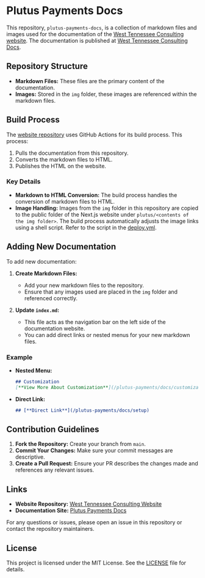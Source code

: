 # Plutus Payments Docs

This repository, `plutus-payments-docs`, is a collection of markdown files and images used for the documentation of the [West Tennessee Consulting website](https://github.com/West-Tennessee-Consulting/website). The documentation is published at [West Tennessee Consulting Docs](https://westtn.consulting/plutus-payments/docs/index/).

## Repository Structure

- **Markdown Files:** These files are the primary content of the documentation.
- **Images:** Stored in the `img` folder, these images are referenced within the markdown files.

## Build Process

The [website repository](https://github.com/West-Tennessee-Consulting/website) uses GitHub Actions for its build process. This process:

1. Pulls the documentation from this repository.
2. Converts the markdown files to HTML.
3. Publishes the HTML on the website.

### Key Details

- **Markdown to HTML Conversion:** The build process handles the conversion of markdown files to HTML.
- **Image Handling:** Images from the `img` folder in this repository are copied to the public folder of the Next.js website under `plutus/<contents of the img folder>`. The build process automatically adjusts the image links using a shell script. Refer to the script in the [deploy.yml](https://github.com/West-Tennessee-Consulting/website/blob/main/.github/workflows/deploy.yml#L40).

## Adding New Documentation

To add new documentation:

1. **Create Markdown Files:**
   
   - Add your new markdown files to the repository.
   - Ensure that any images used are placed in the `img` folder and referenced correctly.

3. **Update `index.md`:**
   
   - This file acts as the navigation bar on the left side of the documentation website.
   - You can add direct links or nested menus for your new markdown files.

### Example

- **Nested Menu:**
  
  ```markdown
  ## Customization
  [**View More About Customization**](/plutus-payments/docs/customization)
  ```

- **Direct Link:**
  
  ```markdown
  ## [**Direct Link**](/plutus-payments/docs/setup)
  ```

## Contribution Guidelines

1. **Fork the Repository:** Create your branch from `main`.
2. **Commit Your Changes:** Make sure your commit messages are descriptive.
3. **Create a Pull Request:** Ensure your PR describes the changes made and references any relevant issues.

## Links

- **Website Repository:** [West Tennessee Consulting Website](https://github.com/West-Tennessee-Consulting/website)
- **Documentation Site:** [Plutus Payments Docs](https://westtn.consulting/plutus-payments/docs/index/)

For any questions or issues, please open an issue in this repository or contact the repository maintainers.

## License

This project is licensed under the MIT License. See the [LICENSE](LICENSE) file for details.

